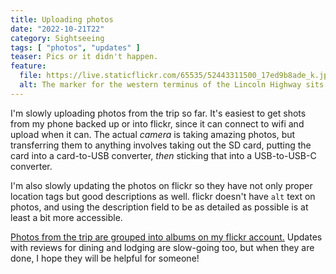```yaml
---
title: Uploading photos
date: "2022-10-21T22"
category: Sightseeing
tags: [ "photos", "updates" ]
teaser: Pics or it didn't happen.
feature:
  file: https://live.staticflickr.com/65535/52443311500_17ed9b8ade_k.jpg
  alt: The marker for the western terminus of the Lincoln Highway sits among shrubs behind the bus stop at the Legion on Honor. The marker itself is a tall rectangular cement slab. On the right side is engraved, western terminus of the Lincoln Highway. On the left is a circular plaque of Abraham Lincoln in profile, with the highway sign painted below it. The highway sign is the letter L on a white rectangle, with a red stripe at the top and a blue stripe at the bottom.
---
```


I'm slowly uploading photos from the trip so far. It's easiest to get shots from my phone backed up or into flickr, since it can connect to wifi and upload when it can. The actual _camera_ is taking amazing photos, but transferring them to anything involves taking out the SD card, putting the card into a card-to-USB converter, _then_ sticking that into a USB-to-USB-C converter.

I'm also slowly updating the photos on flickr so they have not only proper location tags but good descriptions as well. flickr doesn't have `alt` text on photos, and using the description field to be as detailed as possible is at least a bit more accessible.

[Photos from the trip are grouped into albums on my flickr account.](https://www.flickr.com/photos/lincolnhighwayjournal/albums) Updates with reviews for dining and lodging are slow-going too, but when they are done, I hope they will be helpful for someone!
